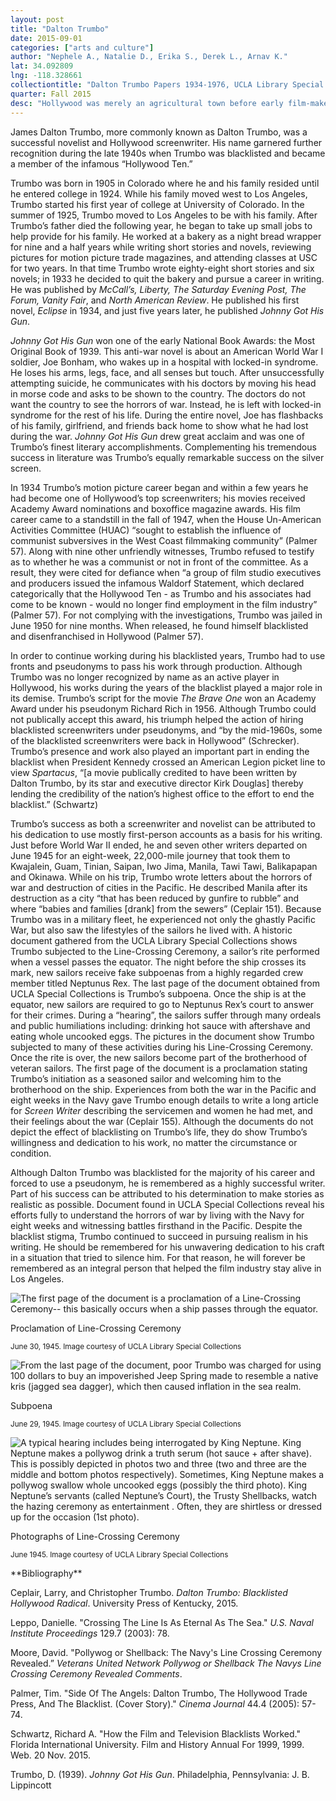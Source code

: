 ```yaml
---
layout: post
title: "Dalton Trumbo"
date: 2015-09-01
categories: ["arts and culture"]
author: "Nephele A., Natalie D., Erika S., Derek L., Arnav K."
lat: 34.092809
lng: -118.328661
collectiontitle: "Dalton Trumbo Papers 1934-1976, UCLA Library Special Collections"
quarter: Fall 2015
desc: "Hollywood was merely an agricultural town before early film-makers realized that the sunlight that shines on this town would be perfect for movies. Today, Hollywood is a metonym for the entertainment business; it is a myth for everything in relation to movies.  This was the birthplace of  motion pictures and today it continues to be associated with films. It is an integral part of Los Angeles’ appeal and identity."
---
```

James Dalton Trumbo, more commonly known as Dalton Trumbo, was a successful novelist and Hollywood screenwriter. His name garnered further recognition during the late 1940s when Trumbo was blacklisted and became a member of the infamous “Hollywood Ten.”

Trumbo was born in 1905 in Colorado where he and his family resided until he entered college in 1924. While his family moved west to Los Angeles, Trumbo started his first year of college at University of Colorado. In the summer of 1925, Trumbo moved to Los Angeles to be with his family.  After Trumbo’s father died the following year, he began to take up small jobs to help provide for his family. He worked at a bakery as a night bread wrapper for nine and a half years while writing short stories and novels, reviewing pictures for motion picture trade magazines, and attending classes at USC for two years. In that time Trumbo wrote eighty-eight short stories and six novels; in 1933 he decided to quit the bakery and pursue a career in writing. He was published by *McCall’s, Liberty, The Saturday Evening Post, The Forum, Vanity Fair*, and *North American Review*. He published his first novel, *Eclipse* in 1934, and just five years later, he published *Johnny Got His Gun*.

*Johnny Got His Gun* won one of the early National Book Awards: the Most Original Book of 1939. This anti-war novel is about an American World War I soldier, Joe Bonham, who wakes up in a hospital with locked-in syndrome. He loses his arms, legs, face, and all senses but touch. After unsuccessfully attempting suicide, he communicates with his doctors by moving his head in morse code and asks to be shown to the country. The doctors do not want the country to see the horrors of war. Instead, he is left with locked-in syndrome for the rest of his life. During the entire novel, Joe has flashbacks of his family, girlfriend, and friends back home to show what he had lost during the war. *Johnny Got His Gun* drew great acclaim and was one of Trumbo’s finest literary accomplishments. Complementing his tremendous success in literature was Trumbo’s equally remarkable success on the silver screen.

In 1934 Trumbo’s motion picture career began and within a few years he had become one of Hollywood’s top screenwriters; his movies received Academy Award nominations and boxoffice magazine awards. His film career came to a standstill in the fall of 1947, when the House Un-American Activities Committee (HUAC) “sought to establish the influence of communist subversives in the West Coast filmmaking community” (Palmer 57). Along with nine other unfriendly witnesses, Trumbo refused to testify as to whether he was a communist or not in front of the committee. As a result, they were cited for defiance when “a group of film studio executives and producers issued the infamous Waldorf Statement, which declared categorically that the Hollywood Ten - as Trumbo and his associates had come to be known - would no longer find employment in the film industry” (Palmer 57). For not complying with the investigations, Trumbo was jailed in June 1950 for nine months. When released, he found  himself blacklisted and disenfranchised in Hollywood (Palmer 57).

In order to continue working during his blacklisted years, Trumbo had to use fronts and pseudonyms to pass his work through production. Although Trumbo was no longer recognized by name as an active player in Hollywood, his works during the years of the blacklist played a major role in its demise. Trumbo’s script for the movie *The Brave One* won an Academy Award under his pseudonym Richard Rich in 1956. Although Trumbo could not publically accept this award, his triumph helped the action of hiring blacklisted screenwriters under pseudonyms, and “by the mid-1960s, some of the blacklisted screenwriters were back in Hollywood” (Schrecker). Trumbo’s presence and work also played an important part in ending the blacklist when President Kennedy crossed an American Legion picket line to view *Spartacus*, “[a movie publically credited to have been written by Dalton Trumbo, by its star and executive director Kirk Douglas] thereby lending the credibility of the nation’s highest office to the effort to end the blacklist.” (Schwartz)

Trumbo’s success as both a screenwriter and novelist can be attributed to his dedication to use mostly first-person accounts as a basis for his writing. Just before World War II ended, he and seven other writers departed on June 1945 for an eight-week, 22,000-mile journey that took them to Kwajalein, Guam, Tinian, Saipan, Iwo Jima, Manila, Tawi Tawi, Balikapapan and Okinawa.  While on his trip, Trumbo wrote letters about the horrors of war and destruction of cities in the Pacific. He described Manila after its destruction as a city “that has been reduced by gunfire to rubble” and where “babies and families [drank] from the sewers” (Ceplair 151). Because Trumbo was in a military fleet, he experienced not only the ghastly Pacific War, but also saw the lifestyles of the sailors he lived with. A historic document gathered from the UCLA Library Special Collections shows Trumbo subjected to the Line-Crossing Ceremony, a sailor’s rite performed when a vessel passes the equator. The night before the ship crosses its mark, new sailors receive fake subpoenas from a highly regarded crew member titled Neptunus Rex. The last page of the document obtained from UCLA Special Collections is Trumbo’s subpoena. Once the ship is at the equator, new sailors are required to go to Neptunus Rex’s court to answer for their crimes. During a “hearing”, the sailors suffer through many ordeals and public humiliations including: drinking hot sauce with aftershave and eating whole uncooked eggs. The pictures in the document show Trumbo subjected to many of these activities during his Line-Crossing Ceremony. Once the rite is over, the new sailors become part of the brotherhood of veteran sailors. The first page of the document is a proclamation stating Trumbo’s initiation as a seasoned sailor and welcoming him to the brotherhood on the ship. Experiences from both the war in the Pacific and eight weeks in the Navy gave Trumbo enough details to write a long article for *Screen Writer* describing the servicemen and women he had met, and their feelings about the war (Ceplair 155).  Although the documents do not depict the effect of blacklisting on Trumbo’s life, they do show Trumbo’s willingness and dedication to his work, no matter the circumstance or condition.

Although Dalton Trumbo was blacklisted for the majority of his career and forced to use a pseudonym, he is remembered as a highly successful writer. Part of his success can be attributed to his determination to make stories as realistic as possible. Document found in UCLA Special Collections reveal his efforts fully to understand the horrors of war by living with the Navy for eight weeks and witnessing battles firsthand in the Pacific. Despite the blacklist stigma, Trumbo continued to succeed in pursuing realism in his writing. He should be remembered for his unwavering dedication to his craft in a situation that tried to silence him. For that reason, he will forever be remembered as an integral person that helped the film industry stay alive in Los Angeles.


<img src='../images/trumbopage1.jpg' alt='The first page of the document is a proclamation of a Line-Crossing Ceremony-- this basically occurs when a ship passes through the equator.'>
<figcaption><p>Proclamation of Line-Crossing Ceremony</p><p><small>June 30, 1945. Image courtesy of UCLA Library Special Collections</small></p>
<img src='../images/trumbopage2.jpg' alt='From the last page of the document, poor Trumbo was charged for using 100 dollars to buy an impoverished Jeep Spring made to resemble a native kris (jagged sea dagger), which then caused inflation in the sea realm.'>
<figcaption><p>Subpoena</p><p><small>June 29, 1945. Image courtesy of UCLA Library Special Collections</small></p>
<img src='../images/trumbophotos.jpg' alt='A typical hearing includes being interrogated by King Neptune. King Neptune makes a pollywog drink a truth serum (hot sauce + after shave). This is possibly depicted in photos two and three (two and three are the middle and bottom photos respectively). Sometimes, King Neptune makes a pollywog swallow whole uncooked eggs (possibly the third photo). King Neptune’s servants (called Neptune’s Court), the Trusty Shellbacks, watch the hazing ceremony as entertainment . Often, they are shirtless or dressed up for the occasion (1st photo).'>
<figcaption><p>Photographs of Line-Crossing Ceremony</p><p><small>June 1945. Image courtesy of UCLA Library Special Collections</small></p>
<section id="categories" markdown="1">
**Bibliography**

Ceplair, Larry, and Christopher Trumbo. *Dalton Trumbo: Blacklisted Hollywood Radical*. University Press of Kentucky, 2015.

Leppo, Danielle. &quot;Crossing The Line Is As Eternal As The Sea.&quot; *U.S. Naval Institute Proceedings* 129.7 (2003): 78.

Moore, David. &quot;Pollywog or Shellback: The Navy's Line Crossing Ceremony Revealed.” *Veterans United Network Pollywog or Shellback The Navys Line Crossing Ceremony Revealed Comments*.

Palmer, Tim. &quot;Side Of The Angels: Dalton Trumbo, The Hollywood Trade Press, And The Blacklist. (Cover Story).&quot; *Cinema Journal* 44.4 (2005): 57-74.

Schwartz, Richard A. &quot;How the Film and Television Blacklists Worked.&quot; Florida International University.  Film and History Annual For 1999, 1999. Web. 20 Nov. 2015.

Trumbo, D. (1939). *Johnny Got His Gun*. Philadelphia, Pennsylvania: J. B. Lippincott


</section>